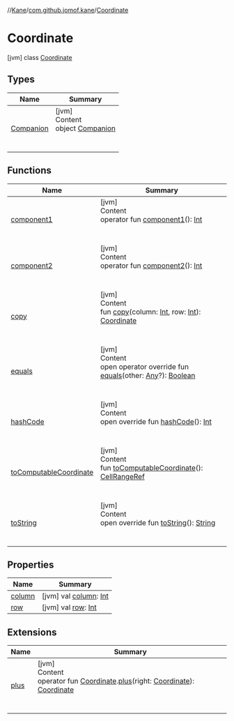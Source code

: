 //[Kane](../../index.md)/[com.github.jomof.kane](../index.md)/[Coordinate](index.md)



# Coordinate  
 [jvm] class [Coordinate](index.md)   


## Types  
  
|  Name|  Summary| 
|---|---|
| [Companion](-companion/index.md)| [jvm]  <br>Content  <br>object [Companion](-companion/index.md)  <br><br><br>


## Functions  
  
|  Name|  Summary| 
|---|---|
| [component1](component1.md)| [jvm]  <br>Content  <br>operator fun [component1](component1.md)(): [Int](https://kotlinlang.org/api/latest/jvm/stdlib/kotlin/-int/index.html)  <br><br><br>
| [component2](component2.md)| [jvm]  <br>Content  <br>operator fun [component2](component2.md)(): [Int](https://kotlinlang.org/api/latest/jvm/stdlib/kotlin/-int/index.html)  <br><br><br>
| [copy](copy.md)| [jvm]  <br>Content  <br>fun [copy](copy.md)(column: [Int](https://kotlinlang.org/api/latest/jvm/stdlib/kotlin/-int/index.html), row: [Int](https://kotlinlang.org/api/latest/jvm/stdlib/kotlin/-int/index.html)): [Coordinate](index.md)  <br><br><br>
| [equals](equals.md)| [jvm]  <br>Content  <br>open operator override fun [equals](equals.md)(other: [Any](https://kotlinlang.org/api/latest/jvm/stdlib/kotlin/-any/index.html)?): [Boolean](https://kotlinlang.org/api/latest/jvm/stdlib/kotlin/-boolean/index.html)  <br><br><br>
| [hashCode](hash-code.md)| [jvm]  <br>Content  <br>open override fun [hashCode](hash-code.md)(): [Int](https://kotlinlang.org/api/latest/jvm/stdlib/kotlin/-int/index.html)  <br><br><br>
| [toComputableCoordinate](to-computable-coordinate.md)| [jvm]  <br>Content  <br>fun [toComputableCoordinate](to-computable-coordinate.md)(): [CellRangeRef](../-cell-range-ref/index.md)  <br><br><br>
| [toString](to-string.md)| [jvm]  <br>Content  <br>open override fun [toString](to-string.md)(): [String](https://kotlinlang.org/api/latest/jvm/stdlib/kotlin/-string/index.html)  <br><br><br>


## Properties  
  
|  Name|  Summary| 
|---|---|
| [column](index.md#com.github.jomof.kane/Coordinate/column/#/PointingToDeclaration/)|  [jvm] val [column](index.md#com.github.jomof.kane/Coordinate/column/#/PointingToDeclaration/): [Int](https://kotlinlang.org/api/latest/jvm/stdlib/kotlin/-int/index.html)   <br>
| [row](index.md#com.github.jomof.kane/Coordinate/row/#/PointingToDeclaration/)|  [jvm] val [row](index.md#com.github.jomof.kane/Coordinate/row/#/PointingToDeclaration/): [Int](https://kotlinlang.org/api/latest/jvm/stdlib/kotlin/-int/index.html)   <br>


## Extensions  
  
|  Name|  Summary| 
|---|---|
| [plus](../plus.md)| [jvm]  <br>Content  <br>operator fun [Coordinate](index.md).[plus](../plus.md)(right: [Coordinate](index.md)): [Coordinate](index.md)  <br><br><br>

